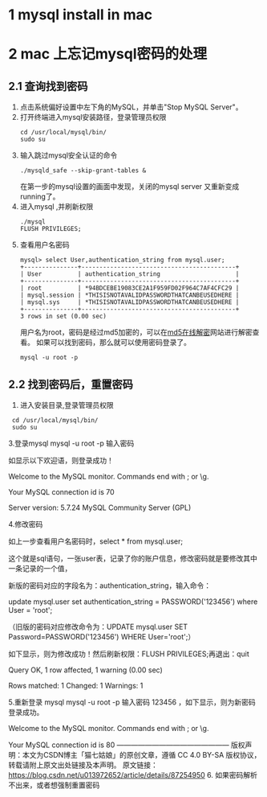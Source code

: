 # 1 mysql install in mac
# 2 mac 上忘记mysql密码的处理
## 2.1 查询找到密码
1. 点击系统偏好设置中左下角的MySQL，并单击"Stop MySQL Server"。
2. 打开终端进入mysql安装路径，登录管理员权限
	```
	cd /usr/local/mysql/bin/
	sudo su
	``` 
3. 输入跳过mysql安全认证的命令 
	```
	./mysqld_safe --skip-grant-tables &
	```
	在第一步的mysql设置的画面中发现，关闭的mysql server 又重新变成running了。
4. 进入mysql ,并刷新权限
	```
	./mysql
	FLUSH PRIVILEGES;
	```
5. 查看用户名密码
	```
	mysql> select User,authentication_string from mysql.user;
	+---------------+-------------------------------------------+
	| User          | authentication_string                     |
	+---------------+-------------------------------------------+
	| root          | *94BDCEBE19083CE2A1F959FD02F964C7AF4CFC29 |
	| mysql.session | *THISISNOTAVALIDPASSWORDTHATCANBEUSEDHERE |
	| mysql.sys     | *THISISNOTAVALIDPASSWORDTHATCANBEUSEDHERE |
	+---------------+-------------------------------------------+
	3 rows in set (0.00 sec)
	```
	用户名为root，密码是经过md5加密的，可以在[md5在线解密](https://www.cmd5.com)网站进行解密查看。
	如果可以找到密码，那么就可以使用密码登录了。
	```
	mysql -u root -p
	```
## 2.2 找到密码后，重置密码
1. 进入安装目录,登录管理员权限
```
 cd /usr/local/mysql/bin/
 sudo su 
```

3.登录mysql  mysql -u root -p 输入密码 

如显示以下欢迎语，则登录成功！

Welcome to the MySQL monitor.  Commands end with ; or \g.

Your MySQL connection id is 70

Server version: 5.7.24 MySQL Community Server (GPL)

4.修改密码

如上一步查看用户名密码时，select * from mysql.user;

这个就是sql语句，一张user表，记录了你的账户信息，修改密码就是要修改其中一条记录的一个值，

新版的密码对应的字段名为：authentication_string，输入命令：

update mysql.user set authentication_string = PASSWORD('123456') where User = 'root';

（旧版的密码对应修改命令为：UPDATE mysql.user SET Password=PASSWORD('123456') WHERE User='root';）

如下显示，则为修改成功！然后刷新权限：FLUSH PRIVILEGES;再退出：quit 

Query OK, 1 row affected, 1 warning (0.00 sec)

Rows matched: 1  Changed: 1  Warnings: 1

5.重新登录 mysql  mysql -u root -p 输入密码 123456 ，如下显示，则为新密码登录成功。

Welcome to the MySQL monitor.  Commands end with ; or \g.

Your MySQL connection id is 80
————————————————
版权声明：本文为CSDN博主「猫七姑娘」的原创文章，遵循 CC 4.0 BY-SA 版权协议，转载请附上原文出处链接及本声明。
原文链接：https://blog.csdn.net/u013972652/article/details/87254950
6. 如果密码解析不出来，或者想强制重置密码

<!--stackedit_data:
eyJoaXN0b3J5IjpbMTI0ODM3NDc4NCwtNzE5MTI2NTgzLC0yMD
M3NDk1ODIzLC0xNTUwODIyMTgzLC0xODQyMzk2ODU0LDQ5MDUy
NjQ5Ml19
-->